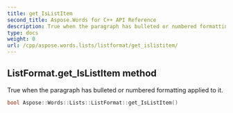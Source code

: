 ```yaml
---
title: get_IsListItem
second_title: Aspose.Words for C++ API Reference
description: True when the paragraph has bulleted or numbered formatting applied to it. 
type: docs
weight: 0
url: /cpp/aspose.words.lists/listformat/get_islistitem/
---
```

## ListFormat.get_IsListItem method


True when the paragraph has bulleted or numbered formatting applied to it.

```cpp
bool Aspose::Words::Lists::ListFormat::get_IsListItem()
```


